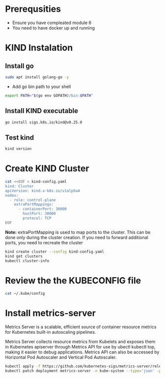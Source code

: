 # Prerequsities
* Ensure you have compleated module 6
* You need to have docker up and running

# KIND Instalation
## Install go
```bash
sudo apt install golang-go -y
```

* Add go bin path to your shell
```bash
export PATH="$(go env GOPATH)/bin:$PATH"
```

## Install KIND executable
```bash
go install sigs.k8s.io/kind@v0.25.0
```

## Test kind
```bash
kind version
```

# Create KIND Cluster
```bash
cat <<EOF > kind-config.yaml
kind: Cluster
apiVersion: kind.x-k8s.io/v1alpha4
nodes:
  - role: control-plane
    extraPortMappings:
      - containerPort: 30000
        hostPort: 30000
        protocol: TCP
EOF
```
**Note:** extraPortMapping is used to map ports to the cluster. This can be done only during the cluster creation. If you need to forward additional ports, you need to recreate the cluster

```bash
kind create cluster --config kind-config.yaml
kind get clusters
kubectl cluster-info
```

# Review the the KUBECONFIG file
```bash
cat ~/.kube/config
```


# Install metrics-server
Metrics Server is a scalable, efficient source of container resource metrics for Kubernetes built-in autoscaling pipelines.  

Metrics Server collects resource metrics from Kubelets and exposes them in Kubernetes apiserver through Metrics API for use by ubectl kubectl top, making it easier to debug applications. Metrics API can also be accessed by Horizontal Pod Autoscaler and Vertical Pod Autoscaler.

```bash
kubectl apply -f https://github.com/kubernetes-sigs/metrics-server/releases/latest/download/components.yaml
kubectl patch deployment metrics-server -n kube-system --type='json' -p='[{"op": "add", "path": "/spec/template/spec/containers/0/args/-", "value": "--kubelet-insecure-tls"}]'
```